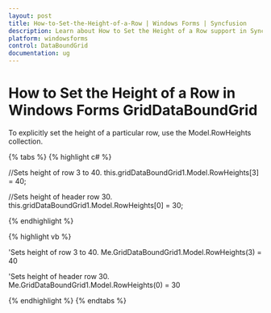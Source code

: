 ```yaml
---
layout: post
title: How-to-Set-the-Height-of-a-Row | Windows Forms | Syncfusion
description: Learn about How to Set the Height of a Row support in Syncfusion Windows Forms GridDataBoundGrid(Classic) control and more details.
platform: windowsforms
control: DataBoundGrid
documentation: ug
---
```


# How to Set the Height of a Row in Windows Forms GridDataBoundGrid

To explicitly set the height of a particular row, use the Model.RowHeights collection.

{% tabs %}
{% highlight c# %}

//Sets height of row 3 to 40.
this.gridDataBoundGrid1.Model.RowHeights[3] = 40; 

//Sets height of header row 30.
this.gridDataBoundGrid1.Model.RowHeights[0] = 30; 

{% endhighlight %}

{% highlight vb %}

'Sets height of row 3 to 40.
Me.GridDataBoundGrid1.Model.RowHeights(3) = 40 

'Sets height of header row 30.
Me.GridDataBoundGrid1.Model.RowHeights(0) = 30 

{% endhighlight %}
{% endtabs %}